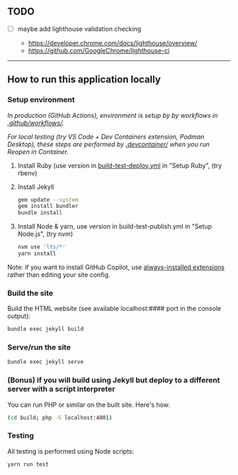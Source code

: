 ## TODO

- [ ] maybe add lighthouse validation checking

  - <https://developer.chrome.com/docs/lighthouse/overview/>
  - <https://github.com/GoogleChrome/lighthouse-ci>

---

## How to run this application locally

### Setup environment

_In production (GitHub Actions), environment is setup by by workflows in [.github/workflows/](.github/workflows/)._

_For local testing (try VS Code + Dev Containers extension, Podman Desktop), these steps are performed by [.devcontainer/](.devcontainer/) when you run Reopen in Container._

1. Install Ruby (use version in [build-test-deploy.yml](https://github.com/fulldecent/github-pages-template/blob/main/.github/workflows/build-test-deploy.yml) in "Setup Ruby", (try rbenv)

1. Install Jekyll

   ```sh
   gem update --system
   gem install bundler
   bundle install
   ```

1. Install Node & yarn, use version in build-test-publish.yml in "Setup Node.js", (try nvm)

   ```sh
   nvm use 'lts/*'
   yarn install
   ```

Note: if you want to install GitHub Copilot, use [always-installed extensions](https://code.visualstudio.com/docs/remote/ssh#_always-installed-extensions) rather than editing your site config.

### Build the site

Build the HTML website (see available localhost:#### port in the console output):

```sh
bundle exec jekyll build
```

### Serve/run the site

```sh
bundle exec jekyll serve
```

### (Bonus) if you will build using Jekyll but deploy to a different server with a script interpreter

You can run PHP or similar on the built site. Here's how.

```sh
(cd build; php -S localhost:4001)
```

### Testing

All testing is performed using Node scripts:

```sh
yarn run test
```
